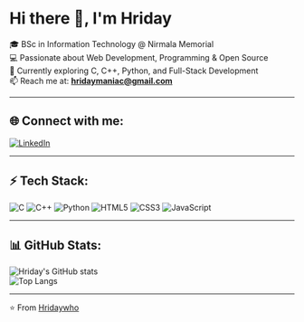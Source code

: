 # Hi there 👋, I'm Hriday  

🎓 BSc in Information Technology @ Nirmala Memorial  
💻 Passionate about Web Development, Programming & Open Source  
🚀 Currently exploring C, C++, Python, and Full-Stack Development  
📫 Reach me at: **hridaymaniac@gmail.com**  

---

## 🌐 Connect with me:
[![LinkedIn](https://img.shields.io/badge/LinkedIn-blue?style=for-the-badge&logo=linkedin&logoColor=white)](https://www.linkedin.com/in/hriday-d-737136353/)  

---

## ⚡ Tech Stack:
![C](https://img.shields.io/badge/C-00599C?style=for-the-badge&logo=c&logoColor=white)
![C++](https://img.shields.io/badge/C++-00599C?style=for-the-badge&logo=c%2B%2B&logoColor=white)
![Python](https://img.shields.io/badge/Python-3776AB?style=for-the-badge&logo=python&logoColor=white)
![HTML5](https://img.shields.io/badge/HTML5-E34F26?style=for-the-badge&logo=html5&logoColor=white)
![CSS3](https://img.shields.io/badge/CSS3-1572B6?style=for-the-badge&logo=css3&logoColor=white)
![JavaScript](https://img.shields.io/badge/JavaScript-F7DF1E?style=for-the-badge&logo=javascript&logoColor=black)

---

## 📊 GitHub Stats:
![Hriday's GitHub stats](https://github-readme-stats.vercel.app/api?username=Hridaywho&show_icons=true&theme=tokyonight)  
![Top Langs](https://github-readme-stats.vercel.app/api/top-langs/?username=Hridaywho&layout=compact&theme=tokyonight)  

---

⭐️ From [Hridaywho](https://github.com/Hridaywho)
